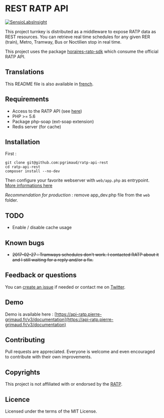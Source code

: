# REST RATP API

[![SensioLabsInsight](https://insight.sensiolabs.com/projects/0e42a9e2-ecb8-4412-8c88-b8f417f5ae2c/mini.png)](https://insight.sensiolabs.com/projects/0e42a9e2-ecb8-4412-8c88-b8f417f5ae2c)

This project turnkey is distributed as a middleware to expose RATP data as REST resources.
You can retrieve real time schedules for any given RER (train), Metro, Tramway, Bus or Noctilien stop in real time.

This project uses the package [horaires-ratp-sdk](https://github.com/pgrimaud/horaires-ratp-sdk) which consume the official RATP API.
 
## Translations

This README file is also available in [french](https://github.com/pgrimaud/ratp-api-rest/blob/master/README-FR.md).

## Requirements

 - Access to the RATP API (see [here](https://data.ratp.fr/explore/dataset/horaires-temps-reel/))
 - PHP >= 5.6
 - Package php-soap (ext-soap extension)
 - Redis server (for cache)

## Installation

First :

```
git clone git@github.com:pgrimaud/ratp-api-rest
cd ratp-api-rest
composer install --no-dev
```

Then configure your favorite webserver with ```web/app.php``` as  entrypoint. [More informations here](http://symfony.com/doc/current/setup/web_server_configuration.html)

*Recommendation for production* : remove app_dev.php file from the ```web``` folder.

## TODO

- Enable / disable cache usage

## Known bugs

- ~~2017-02-27 : Tramways schedules don't work. I contacted RATP about it and I still waiting for a reply and/or a fix.~~

## Feedback or questions

You can [create an issue](https://github.com/pgrimaud/ratp-api-rest/issues) if needed or contact me on [Twitter](https://twitter.com/pgrimaud_).

## Demo

Demo is available here : [https://api-ratp.pierre-grimaud.fr/v3/documentation](https://api-ratp.pierre-grimaud.fr/v3/documentation)

## Contributing

Pull requests are appreciated. Everyone is welcome and even encouraged to contribute with their own improvements.

## Copyrights

This project is not affiliated with or endorsed by the [RATP](http://www.ratp.fr).

## Licence

Licensed under the terms of the MIT License.
